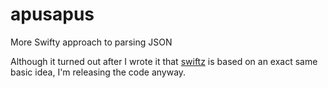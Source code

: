 apusapus
========

More Swifty approach to parsing JSON

Although it turned out after I wrote it that [swiftz](https://github.com/typelift/swiftz/blob/master/swiftz/JSON.swift) is based on an exact same basic idea, I'm releasing the code anyway.
